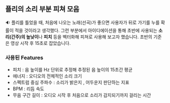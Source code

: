## 플리의 소리 부분 피쳐 모음
🔉 플리를 틀었을 때, 처음에 나오는 노래(선곡)가 좋으면 사용자가 뒤로 가기를 누를 확률이 적을 것이라고 생각했다. 그런 부분에서 아이디에이션을 통해 초반에 사용되는 **소리(간주)의 높낮이**나 **피치** 등을 벡터화해 피쳐로 사용해 보고자 했습니다. 초반의 기준은 영상 시작 후 15초로 잡았습니다.

### 사용된 Features
- 피치 : 음 높이를 Hz 단위로 추정해 추정된 음 높이의 15초간 평균
- 에너지 : 오디오의 전체적인 소리 크기
- 스펙트럼 중심 주파수 : 소리가 밝은지 , 어두운지 판단하는 지표
- BPM : 리듬 속도
- 무음 구간 길이 : 오디오 시작 후 처음으로 소리가 감지되기까지 걸리는 시간

    